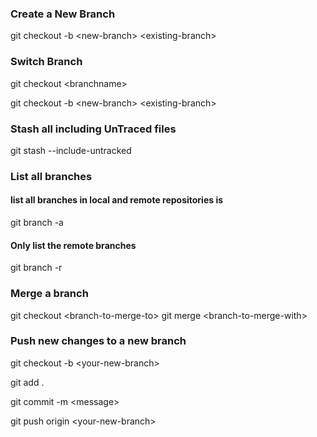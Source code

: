 ﻿### Create a New Branch


git checkout -b &lt;new-branch&gt; &lt;existing-branch&gt;


### Switch Branch

git checkout &lt;branchname&gt;

git checkout -b &lt;new-branch&gt; &lt;existing-branch&gt;


### Stash all including UnTraced files

git stash --include-untracked

### List all branches

#### list all branches in local and remote repositories is

git branch -a

#### Only list the remote branches

git branch -r

### Merge a branch

git checkout &lt;branch-to-merge-to&gt;
git merge &lt;branch-to-merge-with&gt;

### Push new changes to a new branch

git checkout -b &lt;your-new-branch&gt;

git add .

git commit -m &lt;message&gt;

git push origin &lt;your-new-branch&gt;